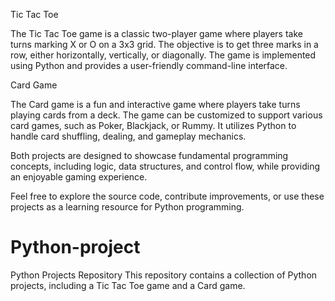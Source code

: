 Tic Tac Toe

The Tic Tac Toe game is a classic two-player game where players take turns marking X or O on a 3x3 grid. The objective is to get three marks in a row, either horizontally, vertically, or diagonally. The game is implemented using Python and provides a user-friendly command-line interface.

Card Game

The Card game is a fun and interactive game where players take turns playing cards from a deck. The game can be customized to support various card games, such as Poker, Blackjack, or Rummy. It utilizes Python to handle card shuffling, dealing, and gameplay mechanics.

Both projects are designed to showcase fundamental programming concepts, including logic, data structures, and control flow, while providing an enjoyable gaming experience.

Feel free to explore the source code, contribute improvements, or use these projects as a learning resource for Python programming.

# Python-project
Python Projects Repository This repository contains a collection of Python projects, including a Tic Tac Toe game and a Card game.

